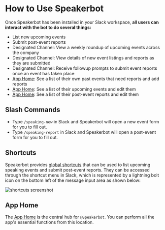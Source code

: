 # How to Use Speakerbot

Once Speakerbot has been installed in your Slack workspace, **all users can interact with the bot to do several things:**

* List new upcoming events
* Submit post-event reports
* Designated Channel: View a weekly roundup of upcoming events across the company
* Designated Channel: View details of new event listings and reports as they are submitted
* Designated Channel: Receive followup prompts to submit event reports once an event has taken place
* [App Home](slack://app?team=T6VN36NMP&id=A0157QBDE49&tab=home): See a list of their own past events that need reports and add reports
* [App Home](slack://app?team=T6VN36NMP&id=A0157QBDE49&tab=home): See a list of their upcoming events and edit them
* [App Home](slack://app?team=T6VN36NMP&id=A0157QBDE49&tab=home): See a list of their post-event reports and edit them

## Slash Commands

* Type `/speaking-new` in Slack and Speakerbot will open a new event form for you to fill out.
* Type `/speaking-report` in Slack and Speakerbot will open a post-event form for you to fill out.

## Shortcuts

Speakerbot provides [global shortcuts](https://api.slack.com/interactivity/shortcuts) that can be used to list upcoming speaking events and submit post-event reports. They can be accessed through the shortcut menu in Slack, which is represented by a lightning bolt icon on the bottom left of the message input area as shown below:

![shortcuts screenshot](https://i.imgur.com/aWRn21z.png)

## App Home

The [App Home](slack://app?team=T6VN36NMP&id=A0157QBDE49&tab=home) is the central hub for `@Speakerbot`. You can perform all the app's essential functions from this location. 
